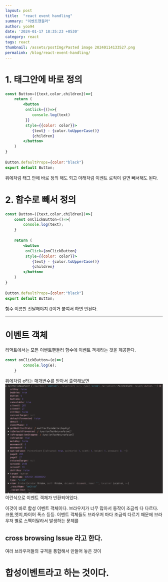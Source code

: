 ```yaml
---
layout: post
title:  "react event handling"
summary: "이벤트핸들러"
author: yoo94
date: '2024-01-17 18:35:23 +0530'
category: react
tags: react
thumbnail: /assets/postImg/Pasted image 20240114133527.png
permalink: /blog/react-event-handling/
---
```


# 1. 태그안에 바로 정의
```jsx
const Button=({text,color,children})=>{
    return (
        <button
         onClick={()=>{
            console.log(text)
         }}
         style={{color: color}}>
            {text} - {color.toUpperCase()}
            {children}
        </button>
    )
}

Button.defaultProps={color:"black"}
export default Button;
```
위에처럼 태그 안에 바로 정의 해도 되고
아래처럼 이벤트 로직이 길면 빼서해도 된다.

# 2. 함수로 빼서 정의

```jsx
const Button=({text,color,children})=>{
    const onClickButton=()=>{
        console.log(text);
    }
    
    return (
        <button
         onClick={onClickButton}
         style={{color: color}}>
            {text} - {color.toUpperCase()}
            {children}
        </button>
    )
}

Button.defaultProps={color:"black"}
export default Button;
```
함수 이름만 전달해야지 ()이거 붙여서 하면 안된다.

---
# 이벤트 객체
리액트에서는 모든 이벤트핸들러 함수에 이벤트 객체라는 것을 제공한다.
```jsx
const onClickButton=(e)=>{
        console.log(e);
    }
```
위에처럼 e라는 매개변수를 받아서 출력해보면
<img src="/assets/postImg/Pasted image 20240505215910.png" alt="Pasted image 20240505215910.png" style="max-width:100%;">
이런식으로 이벤트 객체가 반환되어있다.

이것이 바로 합성 이벤트 객체이다.
브라우저가 너무 많아서 동작이 조금씩 다 다르다.
크롬,엣지,파이어 폭스 등등. 이벤트 객체들도 브라우저 마다 조금씩 다르기 때문에 브라우저 별로 스펙이달라서 발생하는 문제를
## cross browsing lssue 라고 한다.

여러 브라우저들의 규격을 통합해서 만들어 놓은 것이
# 합성이벤트라고 하는 것이다.

